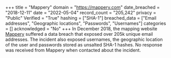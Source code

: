 +++
title = "Mappery"
domain = "https://mappery.com"
date_breached = "2018-12-11"
date = "2022-05-04"
record_count = "205,242"
privacy = "Public"
Verified = "True"
hashing = ["SHA-1"]
breached_data = ["Email addresses", "Geographic locations", "Passwords", "Usernames"]
categories = []
acknowledged = "No"
+++
In December 2018, the mapping website <a href="http://www.mappery.com" target="_blank" rel="noopener">Mappery</a> suffered a data breach that exposed over 205k unique email addresses. The incident also exposed usernames, the geographic location of the user and passwords stored as unsalted SHA-1 hashes. No response was received from Mappery when contacted about the incident.

